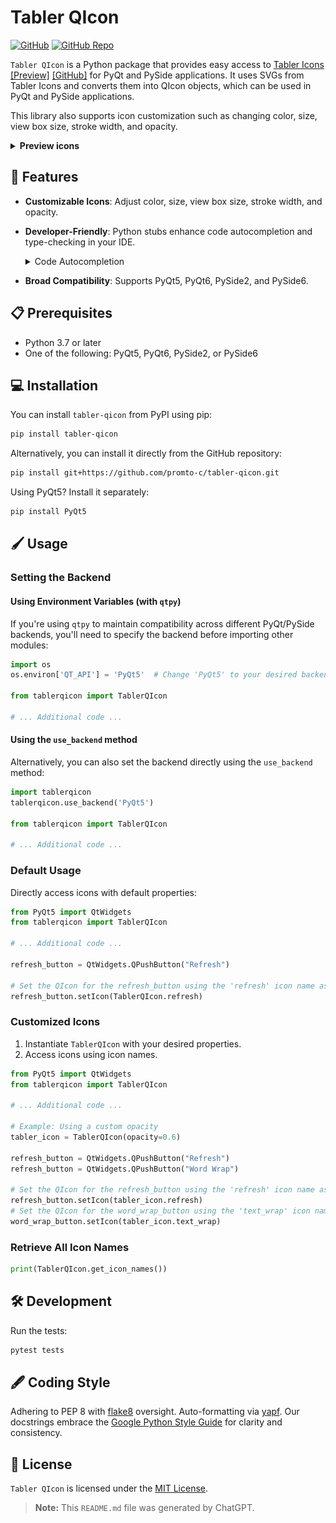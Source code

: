 
# Tabler QIcon

[![GitHub](https://img.shields.io/github/license/promto-c/tabler-qicon)](https://github.com/promto-c/tabler-qicon/blob/main/LICENSE)
[![GitHub Repo](https://img.shields.io/badge/GitHub-Repo-blue.svg)](https://github.com/promto-c/tabler-qicon)

`Tabler QIcon` is a Python package that provides easy access to [Tabler Icons](https://tabler-icons.io/) [[Preview]](https://tabler-icons.io/) [[GitHub]](https://github.com/tabler/tabler-icons) for PyQt and PySide applications. It uses SVGs from Tabler Icons and converts them into QIcon objects, which can be used in PyQt and PySide applications.

This library also supports icon customization such as changing color, size, view box size, stroke width, and opacity.

<details>
  <summary><b>Preview icons</b></summary>

  ![Tabler Icons](https://raw.githubusercontent.com/tabler/tabler-icons/master/.github/icons-dark.png)

</details>

## 🚀 Features

- **Customizable Icons**: Adjust color, size, view box size, stroke width, and opacity.
- **Developer-Friendly**: Python stubs enhance code autocompletion and type-checking in your IDE.
  <details>
    <summary>Code Autocompletion</summary>

    ![Code Autocompletion](https://raw.githubusercontent.com/promto-c/tabler-qicon/main/screenshots/autocompletion_screenshot.png)

  </details>
- **Broad Compatibility**: Supports PyQt5, PyQt6, PySide2, and PySide6.

## 📋 Prerequisites

- Python 3.7 or later
- One of the following: PyQt5, PyQt6, PySide2, or PySide6

## 💻 Installation

You can install `tabler-qicon` from PyPI using pip:

```bash
pip install tabler-qicon
```

Alternatively, you can install it directly from the GitHub repository:

```bash
pip install git+https://github.com/promto-c/tabler-qicon.git
```

Using PyQt5? Install it separately:

```bash
pip install PyQt5
```

## 🖌️ Usage

### Setting the Backend

#### Using Environment Variables (with `qtpy`)

If you're using `qtpy` to maintain compatibility across different PyQt/PySide backends, you'll need to specify the backend before importing other modules:

```python
import os
os.environ['QT_API'] = 'PyQt5'  # Change 'PyQt5' to your desired backend

from tablerqicon import TablerQIcon

# ... Additional code ...
```

#### Using the `use_backend` method

Alternatively, you can also set the backend directly using the `use_backend` method:

```python
import tablerqicon
tablerqicon.use_backend('PyQt5')

from tablerqicon import TablerQIcon

# ... Additional code ...
```

### Default Usage

Directly access icons with default properties:

```python
from PyQt5 import QtWidgets
from tablerqicon import TablerQIcon

# ... Additional code ...

refresh_button = QtWidgets.QPushButton("Refresh")

# Set the QIcon for the refresh_button using the 'refresh' icon name as an attribute
refresh_button.setIcon(TablerQIcon.refresh)
```

### Customized Icons

1. Instantiate `TablerQIcon` with your desired properties.
2. Access icons using icon names.

```python
from PyQt5 import QtWidgets
from tablerqicon import TablerQIcon

# ... Additional code ...

# Example: Using a custom opacity
tabler_icon = TablerQIcon(opacity=0.6)

refresh_button = QtWidgets.QPushButton("Refresh")
refresh_button = QtWidgets.QPushButton("Word Wrap")

# Set the QIcon for the refresh_button using the 'refresh' icon name as an attribute
refresh_button.setIcon(tabler_icon.refresh)
# Set the QIcon for the word_wrap_button using the 'text_wrap' icon name as an attribute
word_wrap_button.setIcon(tabler_icon.text_wrap)
```

### Retrieve All Icon Names

```python
print(TablerQIcon.get_icon_names())
```

## 🛠️ Development

Run the tests:

```bash
pytest tests
```

## 🖋️ Coding Style

Adhering to PEP 8 with [flake8](https://flake8.pycqa.org/en/latest/) oversight. Auto-formatting via [yapf](https://github.com/google/yapf). Our docstrings embrace the [Google Python Style Guide](https://google.github.io/styleguide/pyguide.html) for clarity and consistency.

## 📜 License

`Tabler QIcon` is licensed under the [MIT License](LICENSE).

> **Note:** This `README.md` file was generated by ChatGPT.
